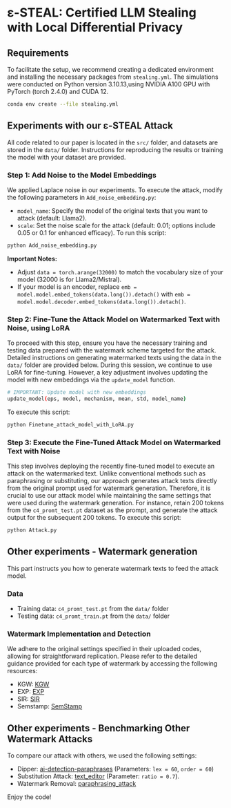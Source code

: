 
# ε-STEAL: Certified LLM Stealing with Local Differential Privacy
## Requirements
To facilitate the setup, we recommend creating a dedicated environment and installing the necessary packages from `stealing.yml`. The simulations were conducted on Python version 3.10.13,using NVIDIA A100 GPU with PyTorch (torch 2.4.0) and CUDA 12.
```bash
conda env create --file stealing.yml
```
## Experiments with our ε-STEAL Attack
All code related to our paper is located in the `src/` folder, and datasets are stored in the `data/` folder. Instructions for reproducing the results or training the model with your dataset are provided.
### Step 1: Add Noise to the Model Embeddings
We applied Laplace noise in our experiments. To execute the attack, modify the following parameters in `Add_noise_embedding.py`:
-  `model_name`: Specify the model of the original texts that you want to attack (default: Llama2).
-  `scale`: Set the noise scale for the attack (default: 0.01; options include 0.05 or 0.1 for enhanced efficacy).
To run this script:
```bash
python Add_noise_embedding.py
```
**Important Notes:**
- Adjust `data = torch.arange(32000)` to match the vocabulary size of your model (32000 is for Llama2/Mistral).
- If your model is an encoder, replace `emb = model.model.embed_tokens(data.long()).detach()` with `emb = model.model.decoder.embed_tokens(data.long()).detach()`.
### Step 2: Fine-Tune the Attack Model on Watermarked Text with Noise, using LoRA
To proceed with this step, ensure you have the necessary training and testing data prepared with the watermark scheme targeted for the attack. Detailed instructions on generating watermarked texts using the data in the `data/` folder are provided below. 
During this session, we continue to use LoRA for fine-tuning. However, a key adjustment involves updating the model with new embeddings via the `update_model` function.
```bash
# IMPORTANT: Update model with new embeddings
update_model(eps, model, mechanism, mean, std, model_name)
```
To execute this script:
```bash
python Finetune_attack_model_with_LoRA.py
```
### Step 3: Execute the Fine-Tuned Attack Model on Watermarked Text with Noise
This step involves deploying the recently fine-tuned model to execute an attack on the watermarked text. Unlike conventional methods such as paraphrasing or substituting, our approach generates attack texts directly from the original prompt used for watermark generation. Therefore, it is crucial to use our attack model while maintaining the same settings that were used during the watermark generation. For instance, retain 200 tokens from the `c4_promt_test.pt` dataset as the prompt, and generate the attack output for the subsequent 200 tokens.
To execute this script:
```bash
python Attack.py
```
## Other experiments - Watermark generation
This part instructs you how to generate watermark texts to feed the attack model.
### Data
- Training data: `c4_promt_test.pt` from the `data/` folder
- Testing data: `c4_promt_train.pt` from the `data/` folder

### Watermark Implementation and Detection

We adhere to the original settings specified in their uploaded codes, allowing for straightforward replication. Please refer to the detailed guidance provided for each type of watermark by accessing the following resources:
- KGW: [KGW](https://github.com/jwkirchenbauer/lm-watermarking)
- EXP: [EXP](https://github.com/jthickstun/watermark)
- SIR: [SIR](https://github.com/THU-BPM/Robust_Watermark)
- Semstamp: [SemStamp](https://github.com/bohanhou14/SemStamp)

## Other experiments - Benchmarking Other Watermark Attacks
To compare our attack with others, we used the following settings:
- Dipper: [ai-detection-paraphrases](https://github.com/martiansideofthemoon/ai-detection-paraphrases/tree/main) (Parameters: `lex = 60`, `order = 60`)
- Substitution Attack: [text_editor](https://github.com/THU-BPM/MarkLLM/blob/main/evaluation/tools/text_editor.py) (Parameter: `ratio = 0.7`).
- Watermark Removal: [paraphrasing_attack](https://github.com/hlzhang109/impossibility-watermark)

Enjoy the code!
